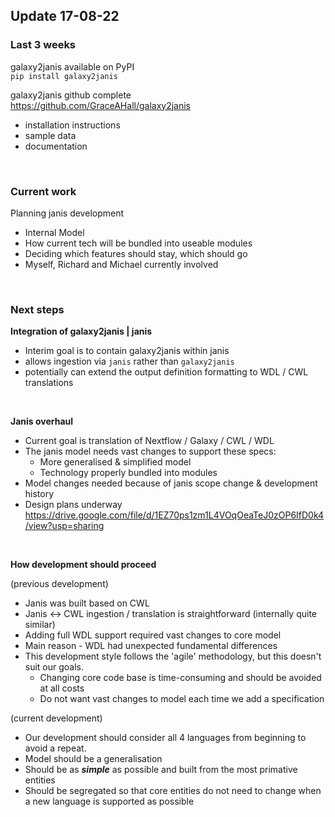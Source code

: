 

## Update 17-08-22

### Last 3 weeks

galaxy2janis available on PyPI <br>
`pip install galaxy2janis`

galaxy2janis github complete <br>
https://github.com/GraceAHall/galaxy2janis

- installation instructions
- sample data
- documentation

<br>

### Current work

Planning janis development
- Internal Model 
- How current tech will be bundled into useable modules
- Deciding which features should stay, which should go
- Myself, Richard and Michael currently involved 

<br>

### Next steps

**Integration of galaxy2janis | janis**
- Interim goal is to contain galaxy2janis within janis
- allows ingestion via `janis` rather than `galaxy2janis`
- potentially can extend the output definition formatting to WDL / CWL translations

<br>

**Janis overhaul**
- Current goal is translation of Nextflow / Galaxy / CWL / WDL
- The janis model needs vast changes to support these specs:
    - More generalised & simplified model
    - Technology properly bundled into modules
- Model changes needed because of janis scope change & development history 
- Design plans underway <br>
https://drive.google.com/file/d/1EZ70ps1zm1L4VOqOeaTeJ0zOP6IfD0k4/view?usp=sharing

<br>

**How development should proceed**

(previous development)
- Janis was built based on CWL 
- Janis <-> CWL ingestion / translation is straightforward (internally quite similar)
- Adding full WDL support required vast changes to core model
- Main reason - WDL had unexpected fundamental differences
- This development style follows the 'agile' methodology, but this doesn't suit our goals.
    - Changing core code base is time-consuming and should be avoided at all costs
    - Do not want vast changes to model each time we add a specification

(current development)
- Our development should consider all 4 languages from beginning to avoid a repeat.
- Model should be a generalisation
- Should be as ***simple*** as possible and built from the most primative entities
- Should be segregated so that core entities do not need to change when a new language is supported as possible




